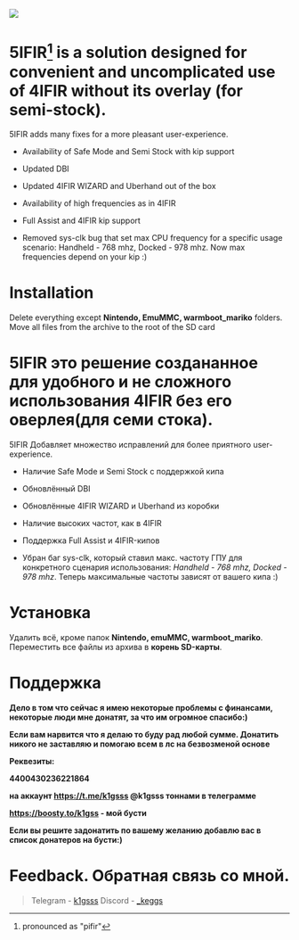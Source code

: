 
![](https://i.imgur.com/xf7rVd8.png)

# 5IFIR[^1] is a solution designed for convenient and uncomplicated use of 4IFIR without its overlay (for semi-stock).

5IFIR adds many fixes for a more pleasant user-experience.

* Availability of Safe Mode and Semi Stock with kip support

* Updated DBI

* Updated 4IFIR WIZARD and Uberhand out of the box

* Availability of high frequencies as in 4IFIR 

* Full Assist and 4IFIR kip support

* Removed sys-clk bug that set max CPU frequency for a specific usage scenario: Handheld - 768 mhz, Docked - 978 mhz. Now max frequencies depend on your kip :)

# Installation 

Delete everything except **Nintendo, EmuMMC, warmboot_mariko** folders.
Move all files from the archive to the root of the SD card


# 5IFIR это решение создананное для удобного и не сложного использования 4IFIR без его оверлея(для семи стока).

5IFIR Добавляет множество исправлений для более приятного user-experience.

* Наличие Safe Mode и Semi Stock с поддержкой кипа

* Обновлённый DBI

* Обновлённые 4IFIR WIZARD и Uberhand из коробки

* Наличие высоких частот, как в 4IFIR 

* Поддержка Full Assist и 4IFIR-кипов

* Убран баг sys-clk, который ставил макс. частоту ГПУ для конкретного сценария использования: *Handheld - 768 mhz, Docked - 978 mhz*. Теперь максимальные частоты зависят от вашего кипа :)

# Установка 

Удалить всё, кроме папок **Nintendo, emuMMC, warmboot_mariko**.
Переместить все файлы из архива в **корень SD-карты**.

# Поддержка
**Дело в том что сейчас я имею некоторые проблемы с финансами, некоторые люди мне донатят, за что им огромное спасибо:)**

**Если вам нарвится что я делаю то буду рад любой сумме. Донатить никого не заставляю и помогаю всем в лс на безвозменой основе**

**Реквезиты:**

**4400430236221864**

**на аккаунт https://t.me/k1gsss @k1gsss тоннами в телеграмме**

**https://boosty.to/k1gss - мой бусти**

**Если вы решите задонатить по вашему желанию добавлю вас в список донатеров на бусти:)**

# Feedback. Обратная связь со мной.
> Telegram - [k1gsss](https://k1gsss.t.me/)
> Discord - [_keggs](https://discord.com/users/662219930174881812)

[^1]: pronounced as "pifir"
